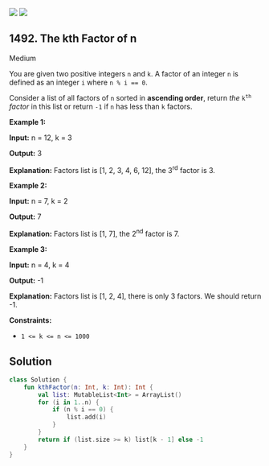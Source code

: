 [![](https://img.shields.io/github/stars/javadev/LeetCode-in-Kotlin?label=Stars&style=flat-square)](https://github.com/javadev/LeetCode-in-Kotlin)
[![](https://img.shields.io/github/forks/javadev/LeetCode-in-Kotlin?label=Fork%20me%20on%20GitHub%20&style=flat-square)](https://github.com/javadev/LeetCode-in-Kotlin/fork)

## 1492\. The kth Factor of n

Medium

You are given two positive integers `n` and `k`. A factor of an integer `n` is defined as an integer `i` where `n % i == 0`.

Consider a list of all factors of `n` sorted in **ascending order**, return _the_ <code>k<sup>th</sup></code> _factor_ in this list or return `-1` if `n` has less than `k` factors.

**Example 1:**

**Input:** n = 12, k = 3

**Output:** 3

**Explanation:** Factors list is [1, 2, 3, 4, 6, 12], the 3<sup>rd</sup> factor is 3.

**Example 2:**

**Input:** n = 7, k = 2

**Output:** 7

**Explanation:** Factors list is [1, 7], the 2<sup>nd</sup> factor is 7.

**Example 3:**

**Input:** n = 4, k = 4

**Output:** -1

**Explanation:** Factors list is [1, 2, 4], there is only 3 factors. We should return -1.

**Constraints:**

*   `1 <= k <= n <= 1000`

## Solution

```kotlin
class Solution {
    fun kthFactor(n: Int, k: Int): Int {
        val list: MutableList<Int> = ArrayList()
        for (i in 1..n) {
            if (n % i == 0) {
                list.add(i)
            }
        }
        return if (list.size >= k) list[k - 1] else -1
    }
}
```
